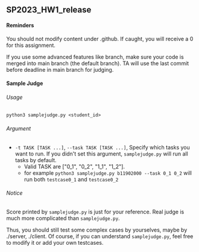 ## SP2023_HW1_release
#### Reminders
You should not modify content under .github. If caught, you will receive a 0 for this assignment.

If you use some advanced features like branch, make sure your code is merged into main branch (the default branch). TA will use the last commit before deadline in main branch for judging.

#### Sample Judge
###### Usage
```
python3 samplejudge.py <student_id>
```
###### Argument

- `-t TASK [TASK ...]`, `--task TASK [TASK ...]`, Specify which tasks you want to run. If you didn't set this argument, `samplejudge.py` will run all tasks by default.
    - Valid TASK are ["0_1", "0_2", "1_1", "1_2"].
    - for example `python3 samplejudge.py b11902000 --task 0_1 0_2` will run both `testcase0_1` and `testcase0_2`

###### Notice

Score printed by `samplejudge.py` is just for your reference. Real judge is much more complicated than `samplejudge.py`.

Thus, you should still test some complex cases by yourselves, maybe by ./server, ./client. Of course, if you can understand `samplejudge.py`, feel free to modify it or add your own testcases.
